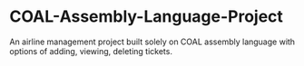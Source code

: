 # COAL-Assembly-Language-Project
An airline management project built solely on COAL assembly language with options of adding, viewing, deleting tickets. 
